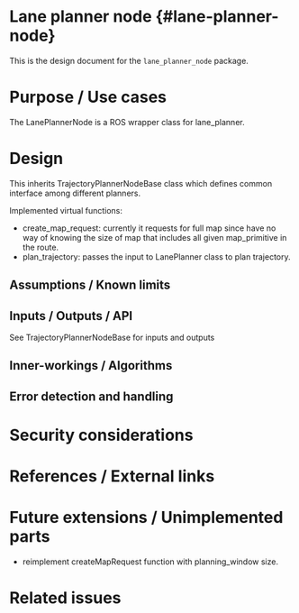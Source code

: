 Lane planner node {#lane-planner-node}
===========

This is the design document for the `lane_planner_node` package.


# Purpose / Use cases
The LanePlannerNode is a ROS wrapper class for lane_planner.

# Design
This inherits TrajectoryPlannerNodeBase class which defines common interface among different planners.

Implemented virtual functions:
* create_map_request: currently it requests for full map since have no way of knowing the size of map that includes all given map_primitive in the route.
* plan_trajectory: passes the input to LanePlanner class to plan trajectory.

## Assumptions / Known limits

## Inputs / Outputs / API
See TrajectoryPlannerNodeBase for inputs and outputs

## Inner-workings / Algorithms
<!-- If applicable -->


## Error detection and handling
<!-- Required -->


# Security considerations
<!-- Required -->
<!-- Things to consider:
- Spoofing (How do you check for and handle fake input?)
- Tampering (How do you check for and handle tampered input?)
- Repudiation (How are you affected by the actions of external actors?).
- Information Disclosure (Can data leak?).
- Denial of Service (How do you handle spamming?).
- Elevation of Privilege (Do you need to change permission levels during execution?) -->


# References / External links
<!-- Optional -->


# Future extensions / Unimplemented parts
* reimplement createMapRequest function with planning_window size.

# Related issues
<!-- Required -->

